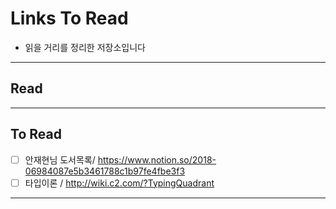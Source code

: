 # Links To Read
* 읽을 거리를 정리한 저장소입니다
---
## Read
---
## To Read
* [ ] 안재현님 도서목록/ https://www.notion.so/2018-06984087e5b3461788c1b97fe4fbe3f3 
* [ ] 타입이론 / http://wiki.c2.com/?TypingQuadrant
---
